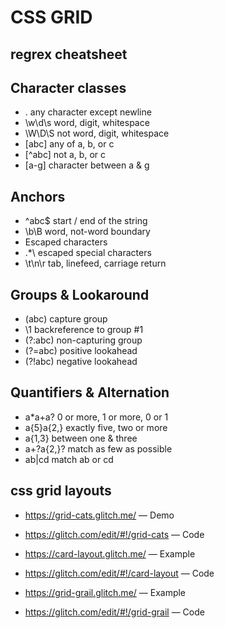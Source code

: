 # CSS GRID

## regrex cheatsheet


## Character classes
* .	any character except newline
* \w\d\s	word, digit, whitespace
* \W\D\S	not word, digit, whitespace
* [abc]	any of a, b, or c
* [^abc]	not a, b, or c
* [a-g]	character between a & g
## Anchors
* ^abc$	start / end of the string
* \b\B	word, not-word boundary
* Escaped characters
* \.\*\\	escaped special characters
* \t\n\r	tab, linefeed, carriage return
## Groups & Lookaround
* (abc)	capture group
* \1	backreference to group #1
* (?:abc)	non-capturing group
* (?=abc)	positive lookahead
* (?!abc)	negative lookahead
## Quantifiers & Alternation
* a*a+a?	0 or more, 1 or more, 0 or 1
* a{5}a{2,}	exactly five, two or more
* a{1,3}	between one & three
* a+?a{2,}?	match as few as possible
* ab|cd	match ab or cd


## css grid layouts 


* https://grid-cats.glitch.me/ — Demo
* https://glitch.com/edit/#!/grid-cats — Code

* https://card-layout.glitch.me/ — Example
* https://glitch.com/edit/#!/card-layout — Code

* https://grid-grail.glitch.me/ — Example
* https://glitch.com/edit/#!/grid-grail — Code

